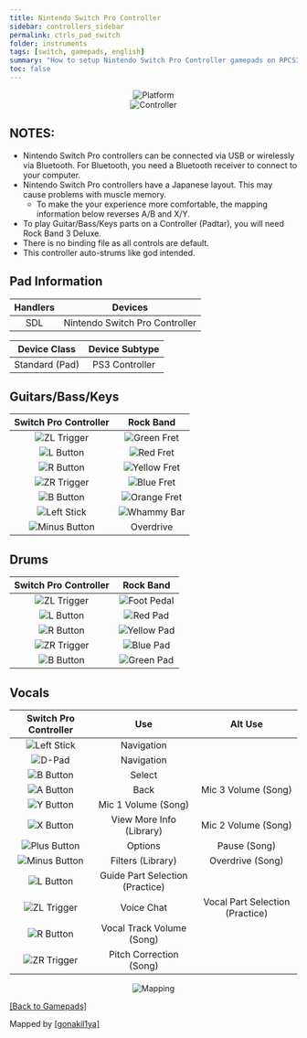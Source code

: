 ```yaml
---
title: Nintendo Switch Pro Controller
sidebar: controllers_sidebar
permalink: ctrls_pad_switch
folder: instruments
tags: [switch, gamepads, english]
summary: "How to setup Nintendo Switch Pro Controller gamepads on RPCS3."
toc: false
---
```


<div align="center"> <img src="https://rb3pc.milohax.org/images/instruments/plat/switch.png" alt="Platform" title="Platform"></div>

<div align="center"> <img src="https://rb3pc.milohax.org/images/instruments/cont/swiprocontroller.png" alt="Controller" title="Controller"></div>

## NOTES:

* Nintendo Switch Pro controllers can be connected via USB or wirelessly via Bluetooth. For Bluetooth, you need a Bluetooth receiver to connect to your computer.
* Nintendo Switch Pro controllers have a Japanese layout. This may cause problems with muscle memory.
	* To make the your experience more comfortable, the mapping information below reverses A/B and X/Y. 
* To play Guitar/Bass/Keys parts on a Controller (Padtar), you will need Rock Band 3 Deluxe.
* There is no binding file as all controls are default.
* This controller auto-strums like god intended.

## Pad Information

| Handlers | Devices |
|:------------------:|:---------------------:|
| SDL | Nintendo Switch Pro Controller |

| Device Class | Device Subtype |
|:------------------:|:---------------------:|
| Standard (Pad) | PS3 Controller |

## Guitars/Bass/Keys

| **Switch Pro Controller** | **Rock Band** |
|:------------------:|:---------------------:|
| ![ZL Trigger](https://rb3pc.milohax.org/images/btns/ctrls/swi/zl.png "ZL Trigger") | ![Green Fret](https://rb3pc.milohax.org/images/btns/gtrs/gf.png "Green Fret") |
| ![L Button](https://rb3pc.milohax.org/images/btns/ctrls/swi/l.png "L Button") | ![Red Fret](https://rb3pc.milohax.org/images/btns/gtrs/rf.png "Red Fret") |
| ![R Button](https://rb3pc.milohax.org/images/btns/ctrls/swi/r.png "R Button") | ![Yellow Fret](https://rb3pc.milohax.org/images/btns/gtrs/yf.png "Yellow Fret") |
| ![ZR Trigger](https://rb3pc.milohax.org/images/btns/ctrls/swi/zr.png "RL Trigger") | ![Blue Fret](https://rb3pc.milohax.org/images/btns/gtrs/bf.png "Blue Fret") |
| ![B Button](https://rb3pc.milohax.org/images/btns/ctrls/swi/b.png "B Button") | ![Orange Fret](https://rb3pc.milohax.org/images/btns/gtrs/of.png "Orange Fret") |
| ![Left Stick](https://rb3pc.milohax.org/images/btns/ctrls/swi/ls.png "Left Stick") | ![Whammy Bar](https://rb3pc.milohax.org/images/btns/gtrs/wb.png "Whammy Bar") |
| ![Minus Button](https://rb3pc.milohax.org/images/btns/ctrls/swi/minus.png "Minus Button") | Overdrive |

## Drums

| **Switch Pro Controller** | **Rock Band** |
|:------------------:|:---------------------:|
| ![ZL Trigger](https://rb3pc.milohax.org/images/btns/ctrls/swi/zl.png "ZL Trigger") | ![Foot Pedal](https://rb3pc.milohax.org/images/btns/drms/rb/kp.png "Foot Pedal") |
| ![L Button](https://rb3pc.milohax.org/images/btns/ctrls/swi/l.png "L Button") | ![Red Pad](https://rb3pc.milohax.org/images/btns/drms/rb/rp.png "Red Pad") |
| ![R Button](https://rb3pc.milohax.org/images/btns/ctrls/swi/r.png "R Button") | ![Yellow Pad](https://rb3pc.milohax.org/images/btns/drms/rb/yp.png "Yellow Pad") |
| ![ZR Trigger](https://rb3pc.milohax.org/images/btns/ctrls/swi/zr.png "RL Trigger") | ![Blue Pad](https://rb3pc.milohax.org/images/btns/drms/rb/bp.png "Blue Pad") |
| ![B Button](https://rb3pc.milohax.org/images/btns/ctrls/swi/b.png "B Button") | ![Green Pad](https://rb3pc.milohax.org/images/btns/drms/rb/gp.png "Green Pad") |

## Vocals

| **Switch Pro Controller** | **Use**                         | **Alt Use**         |
|:---------------------:|:-------------------------------:|:-------------------:|
| ![Left Stick](https://rb3pc.milohax.org/images/btns/ctrls/swi/ls.png "Left Stick") | Navigation | |
| ![D-Pad](https://rb3pc.milohax.org/images/btns/ctrls/swi/dpad.png "D-Pad") | Navigation | |
| ![B Button](https://rb3pc.milohax.org/images/btns/ctrls/swi/b.png "B Button") | Select | |
| ![A Button](https://rb3pc.milohax.org/images/btns/ctrls/swi/a.png "A Button") | Back | Mic 3 Volume (Song) |
| ![Y Button](https://rb3pc.milohax.org/images/btns/ctrls/swi/y.png "Y Button") | Mic 1 Volume (Song) | |
| ![X Button](https://rb3pc.milohax.org/images/btns/ctrls/swi/x.png "X Button") | View More Info (Library) | Mic 2 Volume (Song) |
| ![Plus Button](https://rb3pc.milohax.org/images/btns/ctrls/swi/plus.png "Plus Button") | Options | Pause (Song) |
| ![Minus Button](https://rb3pc.milohax.org/images/btns/ctrls/swi/minus.png "Minus Button") | Filters (Library) | Overdrive (Song) |
| ![L Button](https://rb3pc.milohax.org/images/btns/ctrls/swi/l.png "L Button") | Guide Part Selection (Practice) | |
| ![ZL Trigger](https://rb3pc.milohax.org/images/btns/ctrls/swi/zl.png "ZL Trigger") | Voice Chat | Vocal Part Selection (Practice) |
| ![R Button](https://rb3pc.milohax.org/images/btns/ctrls/swi/r.png "R Button") | Vocal Track Volume (Song) | |
| ![ZR Trigger](https://rb3pc.milohax.org/images/btns/ctrls/swi/zr.png "RL Trigger") | Pitch Correction (Song) | |

<div align="center"> <img src="https://rb3pc.milohax.org/images/instruments/maps/padswipromapping.png" alt="Mapping" title="Mapping"></div>

[[Back to Gamepads]](https://rb3pc.milohax.org/ctrls_pads)

Mapped by [[gonakil1ya]](https://linktr.ee/Gonakil1ya)